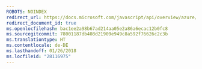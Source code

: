 ```yaml
---
ROBOTS: NOINDEX
redirect_url: https://docs.microsoft.com/javascript/api/overview/azure/
redirect_document_id: true
ms.openlocfilehash: bac1ee2a98b67ad214aa05e2a86a6ecac12b0fc8
ms.sourcegitcommit: 78001187db408d21909e949c8a592f76626c2c3b
ms.translationtype: HT
ms.contentlocale: de-DE
ms.lasthandoff: 01/26/2018
ms.locfileid: "28116975"
---
```


